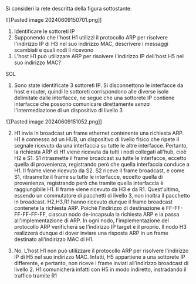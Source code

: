 Si consideri la rete descritta della figura sottostante:

![[Pasted image 20240609150701.png]]

1) Identificare le sottoreti IP
2) Supponendo che l'host H1 utilizzi il protocollo ARP per risolvere l'indirizzo IP di H3 nel suo indirizzo MAC, descrivere i messaggi scambiati e quali nodi li ricevono
3) L'host H1 può utilizzare ARP per risolvere l'indirizzo IP dell'host H5 nel suo indirizzo MAC?


SOL
1) Sono state identificate 3 sottoreti IP. Si disconnettono le interfacce da host e router, quindi le sottoreti corrispondono alle diverse isole delimitate dalle interfacce, ne segue che una sottorete IP contiene interfacce che possono comunicare direttamente *senza* l'intermediazione di un dispositivo di livello 3

![[Pasted image 20240609151052.png]]


2) H1 invia in broadcast un frame ethernet contenente una richiesta ARP. H1 è connesso ad un HUB, un dispositivo di livello fisico che ripete il segnale ricevuto da una interfaccia su tutte le altre interfacce. Pertanto, la richiesta ARP di H1 viene ricevuta da tutti i nodi collegati all'hub, cioè H2 e S1. S1 ritrasmette il frame broadcast su tutte le interfacce, eccetto quella di provenienza, registrando però che quella interfaccia conduce a H1. Il frame viene ricevuto da S2. S2 riceve il frame broadcast, e come S1, ritrasmette il frame su tutte le interfacce, eccetto quella di provenienza, registrando però che tramite quella interfaccia è raggiungibile H1. Il frame viene ricevuto da H3 e da R1. Quest'ultimo, essendo un commutatore di pacchetti di livello 3, non inoltra il pacchetto in broadcast. H2,H3,R1 hanno ricevuto dunque il frame broadcast contenete la richiesta ARP. Poichè l'indirizzo di destinazione è FF-FF-FF-FF-FF-FF, ciascun nodo de-incapsula la richiesta ARP e la passa all'implementazione di ARP. In ogni nodo, l'implementazione del protocollo ARP verificherà se l'indirizzo IP target è il proprio. Il nodo H3 realizzerà dunque di dover inviare una risposta ARP in un frame destinato all'indirizzo MAC di H1. 

3) No. L'host H1 non può utilizzare il protocollo ARP per risolvere l'indirizzo IP di H5 nel suo indirizzo MAC. Infatti, H5 appartiene a una sottorete IP differente, e pertanto, non riceve i frame inviati all'indirizzo broadcast di livello 2. H1 comunicherà infatti con H5 in modo indiretto, instradando il traffico tramite R1